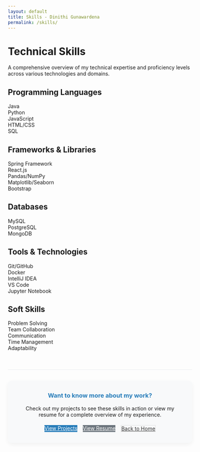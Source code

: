 ```yaml
---
layout: default
title: Skills - Dinithi Gunawardena
permalink: /skills/
---
```


<div class="skills-header">
  <h1>Technical Skills</h1>
  <p>A comprehensive overview of my technical expertise and proficiency levels across various technologies and domains.</p>
</div>

<div class="skills-container">

  <div class="skill-category">
    <h2><i class="fas fa-code"></i> Programming Languages</h2>
    <div class="skill-grid">
      <div class="skill-item">
        <div class="skill-name">Java</div>
        <div class="skill-bar">
          <div class="skill-level" style="width: 90%;"></div>
        </div>
      </div>
      <div class="skill-item">
        <div class="skill-name">Python</div>
        <div class="skill-bar">
          <div class="skill-level" style="width: 85%;"></div>
        </div>
      </div>
      <div class="skill-item">
        <div class="skill-name">JavaScript</div>
        <div class="skill-bar">
          <div class="skill-level" style="width: 75%;"></div>
        </div>
      </div>
      <div class="skill-item">
        <div class="skill-name">HTML/CSS</div>
        <div class="skill-bar">
          <div class="skill-level" style="width: 80%;"></div>
        </div>
      </div>
      <div class="skill-item">
        <div class="skill-name">SQL</div>
        <div class="skill-bar">
          <div class="skill-level" style="width: 70%;"></div>
        </div>
      </div>
    </div>
  </div>

  <div class="skill-category">
    <h2><i class="fas fa-laptop-code"></i> Frameworks & Libraries</h2>
    <div class="skill-grid">
      <div class="skill-item">
        <div class="skill-name">Spring Framework</div>
        <div class="skill-bar">
          <div class="skill-level" style="width: 75%;"></div>
        </div>
      </div>
      <div class="skill-item">
        <div class="skill-name">React.js</div>
        <div class="skill-bar">
          <div class="skill-level" style="width: 70%;"></div>
        </div>
      </div>
      <div class="skill-item">
        <div class="skill-name">Pandas/NumPy</div>
        <div class="skill-bar">
          <div class="skill-level" style="width: 85%;"></div>
        </div>
      </div>
      <div class="skill-item">
        <div class="skill-name">Matplotlib/Seaborn</div>
        <div class="skill-bar">
          <div class="skill-level" style="width: 80%;"></div>
        </div>
      </div>
      <div class="skill-item">
        <div class="skill-name">Bootstrap</div>
        <div class="skill-bar">
          <div class="skill-level" style="width: 75%;"></div>
        </div>
      </div>
    </div>
  </div>

  <div class="skill-category">
    <h2><i class="fas fa-database"></i> Databases</h2>
    <div class="skill-grid">
      <div class="skill-item">
        <div class="skill-name">MySQL</div>
        <div class="skill-bar">
          <div class="skill-level" style="width: 80%;"></div>
        </div>
      </div>
      <div class="skill-item">
        <div class="skill-name">PostgreSQL</div>
        <div class="skill-bar">
          <div class="skill-level" style="width: 70%;"></div>
        </div>
      </div>
      <div class="skill-item">
        <div class="skill-name">MongoDB</div>
        <div class="skill-bar">
          <div class="skill-level" style="width: 65%;"></div>
        </div>
      </div>
    </div>
  </div>

  <div class="skill-category">
    <h2><i class="fas fa-tools"></i> Tools & Technologies</h2>
    <div class="skill-grid">
      <div class="skill-item">
        <div class="skill-name">Git/GitHub</div>
        <div class="skill-bar">
          <div class="skill-level" style="width: 85%;"></div>
        </div>
      </div>
      <div class="skill-item">
        <div class="skill-name">Docker</div>
        <div class="skill-bar">
          <div class="skill-level" style="width: 65%;"></div>
        </div>
      </div>
      <div class="skill-item">
        <div class="skill-name">IntelliJ IDEA</div>
        <div class="skill-bar">
          <div class="skill-level" style="width: 90%;"></div>
        </div>
      </div>
      <div class="skill-item">
        <div class="skill-name">VS Code</div>
        <div class="skill-bar">
          <div class="skill-level" style="width: 85%;"></div>
        </div>
      </div>
      <div class="skill-item">
        <div class="skill-name">Jupyter Notebook</div>
        <div class="skill-bar">
          <div class="skill-level" style="width: 80%;"></div>
        </div>
      </div>
    </div>
  </div>

  <div class="skill-category">
    <h2><i class="fas fa-brain"></i> Soft Skills</h2>
    <div class="skill-grid">
      <div class="skill-item">
        <div class="skill-name">Problem Solving</div>
        <div class="skill-bar">
          <div class="skill-level" style="width: 90%;"></div>
        </div>
      </div>
      <div class="skill-item">
        <div class="skill-name">Team Collaboration</div>
        <div class="skill-bar">
          <div class="skill-level" style="width: 85%;"></div>
        </div>
      </div>
      <div class="skill-item">
        <div class="skill-name">Communication</div>
        <div class="skill-bar">
          <div class="skill-level" style="width: 80%;"></div>
        </div>
      </div>
      <div class="skill-item">
        <div class="skill-name">Time Management</div>
        <div class="skill-bar">
          <div class="skill-level" style="width: 85%;"></div>
        </div>
      </div>
      <div class="skill-item">
        <div class="skill-name">Adaptability</div>
        <div class="skill-bar">
          <div class="skill-level" style="width: 90%;"></div>
        </div>
      </div>
    </div>
  </div>

</div>

<script>
  document.addEventListener('DOMContentLoaded', function() {
    // Reset all skill levels to 0 width
    const skillLevels = document.querySelectorAll('.skill-level');
    skillLevels.forEach(level => {
      const originalWidth = level.style.width;
      level.style.width = '0%';
      
      // Use setTimeout to trigger the animation after a small delay
      setTimeout(() => {
        level.style.width = originalWidth;
      }, 300);
    });
    
    // Add animation to skill categories
    const skillCategories = document.querySelectorAll('.skill-category');
    skillCategories.forEach((category, index) => {
      category.style.opacity = '0';
      category.style.transform = 'translateY(20px)';
      
      setTimeout(() => {
        category.style.transition = 'opacity 0.5s ease, transform 0.5s ease';
        category.style.opacity = '1';
        category.style.transform = 'translateY(0)';
      }, 100 + (index * 150));
    });
  });
</script>

<div class="skills-footer">
  <div class="skills-cta">
    <h3>Want to know more about my work?</h3>
    <p>Check out my projects to see these skills in action or view my resume for a complete overview of my experience.</p>
    <div class="cta-buttons">
      <a href="/projects" class="btn primary"><i class="fas fa-project-diagram"></i> View Projects</a>
       <a href="/resume" class="btn secondary"><i class="fas fa-file-pdf"></i> View Resume</a>
      <a href="/" class="btn tertiary"><i class="fas fa-arrow-left"></i> Back to Home</a>
    </div>
  </div>
</div>

<style>
  .skills-footer {
    margin-top: 50px;
    padding-top: 30px;
    border-top: 1px solid #eaecef;
  }
  
  .skills-cta {
    text-align: center;
    background-color: #f8f9fa;
    padding: 30px;
    border-radius: 10px;
    box-shadow: 0 4px 12px rgba(0,0,0,0.05);
  }
  
  .skills-cta h3 {
    color: #267CB9;
    margin-top: 0;
  }
  
  .cta-buttons {
    display: flex;
    justify-content: center;
    gap: 15px;
    margin-top: 20px;
    flex-wrap: wrap;
  }
  
  .btn.primary {
    background-color: #267CB9;
    color: white;
  }
  
  .btn.primary:hover {
    background-color: #1c5a85;
  }
  
  .btn.secondary {
    background-color: #6c757d;
    color: white;
  }
  
  .btn.secondary:hover {
    background-color: #5a6268;
  }
  
  .btn.tertiary {
    background-color: #f8f9fa;
    color: #333;
    border: 1px solid #ddd;
  }
  
  .btn.tertiary:hover {
    background-color: #e2e6ea;
  }
  
  @media (max-width: 768px) {
    .cta-buttons {
      flex-direction: column;
    }
    
    .btn {
      width: 100%;
      text-align: center;
    }
  }
</style>